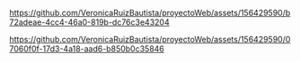 

https://github.com/VeronicaRuizBautista/proyectoWeb/assets/156429590/b72adeae-4cc4-46a0-819b-dc76c3e43204



https://github.com/VeronicaRuizBautista/proyectoWeb/assets/156429590/07060f0f-17d3-4a18-aad6-b850b0c35846

